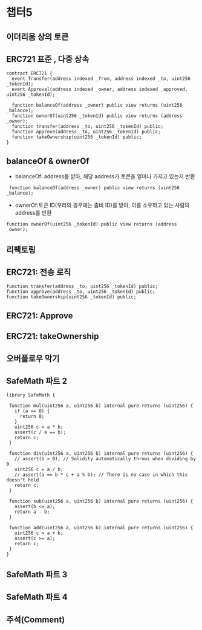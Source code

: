 # 챕터5

## 이더리움 상의 토큰
## ERC721 표준 , 다중 상속
```solidity
contract ERC721 {
  event Transfer(address indexed _from, address indexed _to, uint256 _tokenId);
  event Approval(address indexed _owner, address indexed _approved, uint256 _tokenId);

  function balanceOf(address _owner) public view returns (uint256 _balance);
  function ownerOf(uint256 _tokenId) public view returns (address _owner);
  function transfer(address _to, uint256 _tokenId) public;
  function approve(address _to, uint256 _tokenId) public;
  function takeOwnership(uint256 _tokenId) public;
}
```

##  balanceOf & ownerOf
- balanceOf: address를 받아, 해당 address가 토큰을 얼마나 가지고 있는지 반환
```solidity
 function balanceOf(address _owner) public view returns (uint256 _balance);
```
- ownerOf:토큰 ID(우리의 경우에는 좀비 ID)를 받아, 이를 소유하고 있는 사람의 address를 반환
```solidity
function ownerOf(uint256 _tokenId) public view returns (address _owner);
```
## 리팩토링
## ERC721: 전송 로직 
```solidity
function transfer(address _to, uint256 _tokenId) public;
function approve(address _to, uint256 _tokenId) public;
function takeOwnership(uint256 _tokenId) public;
```
## ERC721: Approve
## ERC721: takeOwnership
## 오버플로우 막기

## SafeMath 파트 2
 ```solidity
 library SafeMath {

  function mul(uint256 a, uint256 b) internal pure returns (uint256) {
    if (a == 0) {
      return 0;
    }
    uint256 c = a * b;
    assert(c / a == b);
    return c;
  }

  function div(uint256 a, uint256 b) internal pure returns (uint256) {
    // assert(b > 0); // Solidity automatically throws when dividing by 0
    uint256 c = a / b;
    // assert(a == b * c + a % b); // There is no case in which this doesn't hold
    return c;
  }

  function sub(uint256 a, uint256 b) internal pure returns (uint256) {
    assert(b <= a);
    return a - b;
  }

  function add(uint256 a, uint256 b) internal pure returns (uint256) {
    uint256 c = a + b;
    assert(c >= a);
    return c;
  }
}

 ```
##  SafeMath 파트 3 
## SafeMath 파트 4
## 주석(Comment)
